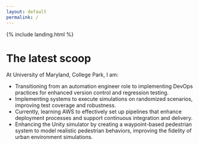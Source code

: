```yaml
---
layout: default
permalink: /
---
```


{% include landing.html %}

# The latest scoop
At University of Maryland, College Park, I am:
* Transitioning from an automation engineer role to implementing DevOps practices for enhanced version control and regression testing.
* Implementing systems to execute simulations on randomized scenarios, improving test coverage and robustness.
* Currently, learning AWS to effectively set up pipelines that enhance deployment processes and support continuous integration and delivery.
* Enhancing the Unity simulator by creating a waypoint-based pedestrian system to model realistic pedestrian behaviors, improving the fidelity of urban environment simulations.